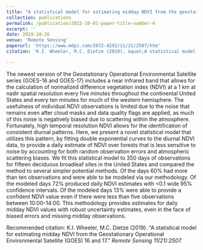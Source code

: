 ```yaml
---
title: "A statistical model for estimating midday NDVI from the geostationary operational environmental satellite (GOES) 16 and 17"
collection: publications
permalink: /publication/2015-10-01-paper-title-number-4
excerpt: ''
date: 2019-10-26
venue: 'Remote Sensing'
paperurl: 'https://www.mdpi.com/2072-4292/11/21/2507/htm'
citation: 'K.I. Wheeler, M.C. Dietze (2019). &quot;A statistical model for estimating midday NDVI from the Geostationary Operational Environmental Satellite (GOES) 16 and 17.&quot; <i>Remote Sensing<i> 11(21):2507.'

---
```

The newest version of the Geostationary Operational Environmental Satellite series (GOES-16 and GOES-17) includes a near infrared band that allows for the calculation of normalized difference vegetation index (NDVI) at a 1 km at nadir spatial resolution every five minutes throughout the continental United States and every ten minutes for much of the western hemisphere. The usefulness of individual NDVI observations is limited due to the noise that remains even after cloud masks and data quality flags are applied, as much of this noise is negatively biased due to scattering within the atmosphere. Fortunately, high temporal resolution NDVI allows for the identification of consistent diurnal patterns. Here, we present a novel statistical model that utilizes this pattern, by fitting double exponential curves to the diurnal NDVI data, to provide a daily estimate of NDVI over forests that is less sensitive to noise by accounting for both random observation errors and atmospheric scattering biases. We fit this statistical model to 350 days of observations for fifteen deciduous broadleaf sites in the United States and compared the method to several simpler potential methods. Of the days 60% had more than ten observations and were able to be modeled via our methodology. Of the modeled days 72% produced daily NDVI estimates with <0.1 wide 95% confidence intervals. Of the modeled days 13% were able to provide a confident NDVI value even if there were less than five observations between 10:00–14:00. This methodology provides estimates for daily midday NDVI values with robust uncertainty estimates, even in the face of biased errors and missing midday observations.

Recommended citation: K.I. Wheeler, M.C. Dietze (2019). “A statistical model for estimating midday NDVI from the Geostationary Operational Environmental Satellite (GOES) 16 and 17.” <i>Remote Sensing<i> 11(21):2507.